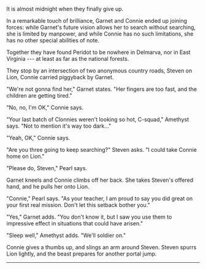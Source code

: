 It is almost midnight when they finally give up.

In a remarkable touch of brilliance, Garnet and Connie ended up joining forces:
while Garnet's future vision allows her to search without searching, she is
limited by manpower, and while Connie has no such limitations, she has no other
special abilities of note.

Together they have found Peridot to be nowhere in Delmarva, nor in East Virginia ---
at least as far as the national forests.

They stop by an intersection of two anonymous country roads, Steven on Lion,
Connie carried piggyback by Garnet.

"We're not gonna find her," Garnet states. "Her fingers are too fast, and the
children are getting tired."

"No, no, I'm OK," Connie says.

"Your last batch of Clonnies weren't looking so hot, C-squad," Amethyst says.
"Not to mention it's way too dark..."

"Yeah, OK," Connie says.

"Are you three going to keep searching?" Steven asks. "I could take Connie home on Lion."

"Please do, Steven," Pearl says.

Garnet kneels and Connie climbs off her back. She takes Steven's offered hand, and he pulls
her onto Lion.

"Connie," Pearl says. "As your teacher, I am proud to say
you did great on your first real mission. Don't let this setback bother you."

"Yes," Garnet adds. "You don't know it, but I saw you use them to impressive effect
in situations that could have arisen."

"Sleep well," Amethyst adds. "We'll soldier on."

Connie gives a thumbs up, and slings an arm around Steven. Steven spurrs Lion lightly,
and the beast prepares for another portal jump.

----


